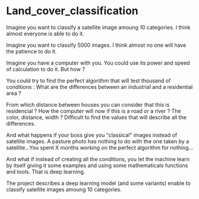 # Land_cover_classification

Imagine you want to classify a satellite image amoung 10 categories. I think almost everyone is able to do it.

Imagine you want to classify 5000 images. I think almost no one will have the patience to do it.

Imagine you have a computer with you. You could use its power and speed of calculation to do it. But how ?

You could try to find the perfect algorithm that will test thousand of conditions : What are the differences between an industrial and a residential area ?

From which distance between houses you can consider that this is residencial ? How the computer will now if this is a road or a river ? The color, distance, width ? Difficult to find the values that will describe all the differences.

And what happens if your boss give you "classical" images instead of satellite images. A pasture photo has nothing to do with the one taken by a satellite...You spent X months working on the perfect algorithm for nothing... 

And what if instead of creating all the conditions, you let the machine learn by itself giving it some examples and using some mathematicals functions and tools. That is deep learning.

The project describes a deep learning model (and some variants) enable to classify satellite images amoung 10 categories.
